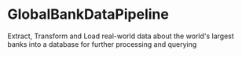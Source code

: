 # GlobalBankDataPipeline
Extract, Transform and Load real-world data about the world's largest banks into a database for further processing and querying
